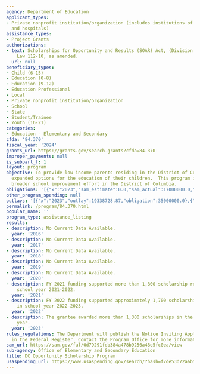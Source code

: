 ```yaml
---
agency: Department of Education
applicant_types:
- Private nonprofit institution/organization (includes institutions of higher education
  and hospitals)
assistance_types:
- Project Grants
authorizations:
- text: Scholarships for Opportunity and Results (SOAR) Act, (Division C of Public
    Law 112-10, as amended.
  url: null
beneficiary_types:
- Child (6-15)
- Education (0-8)
- Education (9-12)
- Education Professional
- Local
- Private nonprofit institution/organization
- School
- State
- Student/Trainee
- Youth (16-21)
categories:
- Education - Elementary and Secondary
cfda: '84.370'
fiscal_year: '2024'
grants_url: https://grants.gov/search-grants?cfda=84.370
improper_payments: null
is_subpart_f: 1
layout: program
objective: To provide low-income parents residing in the District of Columbia with
  expanded options for the education of their children.  This program is part of a
  broader school improvement effort in the District of Columbia.
obligations: '[{"x":"2023","sam_estimate":0.0,"sam_actual":17000000.0,"usa_spending_actual":52000000.0},{"x":"2024","sam_estimate":0.0,"sam_actual":17000000.0,"usa_spending_actual":52000000.0},{"x":"2025","sam_estimate":0.0,"sam_actual":17000000.0,"usa_spending_actual":0.0}]'
other_program_spending: null
outlays: '[{"x":"2023","outlay":19338728.87,"obligation":35000000.0},{"x":"2024","outlay":23927406.49,"obligation":35000000.0},{"x":"2025","outlay":0.0,"obligation":0.0}]'
permalink: /program/84.370.html
popular_name: ''
program_type: assistance_listing
results:
- description: No Current Data Available.
  year: '2016'
- description: No Current Data Available.
  year: '2017'
- description: No Current Data Available.
  year: '2018'
- description: No Current Data Available.
  year: '2019'
- description: No Current Data Available.
  year: '2020'
- description: FY 2021 funding supported more than 1,800 scholarship recipients in
    school year 2021-2022.
  year: '2021'
- description: FY 2022 funding supported approximately 1,700 scholarship recipients
    in school year 2022-2023.
  year: '2022'
- description: The grantee awarded more than 1,300 scholarships in the 2023-2024 school
    year.
  year: '2023'
rules_regulations: The Department will publish the Notice Inviting Applications (NIA)
  in the Federal Register. Contact the Program Office for more information.
sam_url: https://sam.gov/fal/0d79291fdb384a478b9256a48e5fc0ea/view
sub-agency: Office of Elementary and Secondary Education
title: DC Opportunity Scholarship Program
usaspending_url: https://www.usaspending.gov/search/?hash=f7de53d72aab5a2de34e6cce3df539a9
---
```


